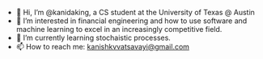 - 👋 Hi, I’m @kanidaking, a CS student at the University of Texas @ Austin
- 👀 I’m interested in financial engineering and how to use software and machine learning to excel in an increasingly competitive field.
- 🌱 I’m currently learning stochaistic processes.
- 📫 How to reach me: kanishkvvatsavayi@gmail.com

<!---
kanidaking/kanidaking is a ✨ special ✨ repository because its `README.md` (this file) appears on your GitHub profile.
You can click the Preview link to take a look at your changes.
--->
